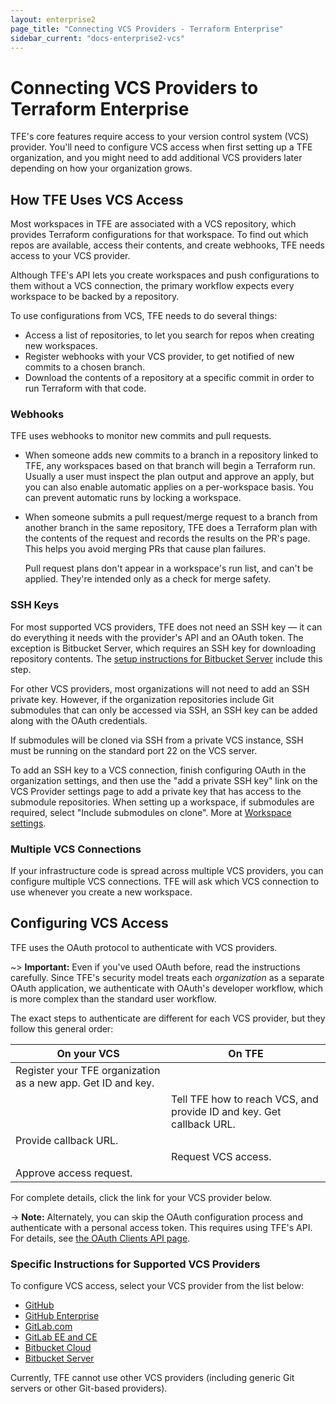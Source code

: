 ```yaml
---
layout: enterprise2
page_title: "Connecting VCS Providers - Terraform Enterprise"
sidebar_current: "docs-enterprise2-vcs"
---
```


# Connecting VCS Providers to Terraform Enterprise

TFE's core features require access to your version control system (VCS) provider. You'll need to configure VCS access when first setting up a TFE organization, and you might need to add additional VCS providers later depending on how your organization grows.

## How TFE Uses VCS Access

Most workspaces in TFE are associated with a VCS repository, which provides Terraform configurations for that workspace. To find out which repos are available, access their contents, and create webhooks, TFE needs access to your VCS provider.

Although TFE's API lets you create workspaces and push configurations to them without a VCS connection, the primary workflow expects every workspace to be backed by a repository.

To use configurations from VCS, TFE needs to do several things:

- Access a list of repositories, to let you search for repos when creating new workspaces.
- Register webhooks with your VCS provider, to get notified of new commits to a chosen branch.
- Download the contents of a repository at a specific commit in order to run Terraform with that code.

### Webhooks

TFE uses webhooks to monitor new commits and pull requests.

- When someone adds new commits to a branch in a repository linked to TFE, any workspaces based on that branch will begin a Terraform run. Usually a user must inspect the plan output and approve an apply, but you can also enable automatic applies on a per-workspace basis. You can prevent automatic runs by locking a workspace.
- When someone submits a pull request/merge request to a branch from another branch in the same repository, TFE does a Terraform plan with the contents of the request and records the results on the PR's page. This helps you avoid merging PRs that cause plan failures.

    Pull request plans don't appear in a workspace's run list, and can't be applied. They're intended only as a check for merge safety.

### SSH Keys

For most supported VCS providers, TFE does not need an SSH key — it can do everything it needs with the provider's API and an OAuth token. The exception is Bitbucket Server, which requires an SSH key for downloading repository contents. The [setup instructions for Bitbucket Server](./bitbucket-server.html) include this step.

For other VCS providers, most organizations will not need to add an SSH private key. However, if the organization repositories include Git submodules that can only be accessed via SSH, an SSH key can be added along with the OAuth credentials.

If submodules will be cloned via SSH from a private VCS instance, SSH must be running on the standard port 22 on the VCS server.

To add an SSH key to a VCS connection, finish configuring OAuth in the organization settings, and then use the "add a private SSH key" link on the VCS Provider settings page to add a private key that has access to the submodule repositories. When setting up a workspace, if submodules are required, select "Include submodules on clone". More at [Workspace settings](../workspaces/settings.html).

### Multiple VCS Connections

If your infrastructure code is spread across multiple VCS providers, you can configure multiple VCS connections. TFE will ask which VCS connection to use whenever you create a new workspace.

## Configuring VCS Access

TFE uses the OAuth protocol to authenticate with VCS providers.

~> **Important:** Even if you've used OAuth before, read the instructions carefully. Since TFE's security model treats each _organization_ as a separate OAuth application, we authenticate with OAuth's developer workflow, which is more complex than the standard user workflow.

The exact steps to authenticate are different for each VCS provider, but they follow this general order:

On your VCS | On TFE
--|--
Register your TFE organization as a new app. Get ID and key. | &nbsp;
&nbsp; | Tell TFE how to reach VCS, and provide ID and key. Get callback URL.
Provide callback URL. | &nbsp;
&nbsp; | Request VCS access.
Approve access request. | &nbsp;

For complete details, click the link for your VCS provider below.

-> **Note:** Alternately, you can skip the OAuth configuration process and authenticate with a personal access token. This requires using TFE's API. For details, see [the OAuth Clients API page](../api/oauth-clients.html).

### Specific Instructions for Supported VCS Providers

To configure VCS access, select your VCS provider from the list below:

- [GitHub](./github.html)
- [GitHub Enterprise](./github-enterprise.html)
- [GitLab.com](./gitlab-com.html)
- [GitLab EE and CE](./gitlab-eece.html)
- [Bitbucket Cloud](./bitbucket-cloud.html)
- [Bitbucket Server](./bitbucket-server.html)

Currently, TFE cannot use other VCS providers (including generic Git servers or other Git-based providers).


